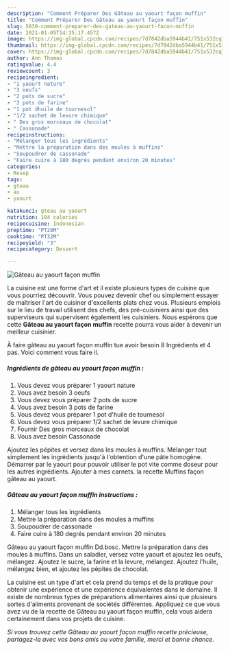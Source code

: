 ```yaml
---
description: "Comment Préparer Des Gâteau au yaourt façon muffin"
title: "Comment Préparer Des Gâteau au yaourt façon muffin"
slug: 5830-comment-preparer-des-gateau-au-yaourt-facon-muffin
date: 2021-01-05T14:35:17.457Z
image: https://img-global.cpcdn.com/recipes/7d7842dba5944b41/751x532cq70/gateau-au-yaourt-facon-muffin-photo-principale-de-la-recette.jpg
thumbnail: https://img-global.cpcdn.com/recipes/7d7842dba5944b41/751x532cq70/gateau-au-yaourt-facon-muffin-photo-principale-de-la-recette.jpg
cover: https://img-global.cpcdn.com/recipes/7d7842dba5944b41/751x532cq70/gateau-au-yaourt-facon-muffin-photo-principale-de-la-recette.jpg
author: Ann Thomas
ratingvalue: 4.4
reviewcount: 3
recipeingredient:
- "1 yaourt nature"
- "3 oeufs"
- "2 pots de sucre"
- "3 pots de farine"
- "1 pot dhuile de tournesol"
- "1/2 sachet de levure chimique"
- " Des gros morceaux de chocolat"
- " Cassonade"
recipeinstructions:
- "Mélanger tous les ingrédients"
- "Mettre la préparation dans des moules à muffins"
- "Soupoudrer de cassonade"
- "Faire cuire à 180 degrés pendant environ 20 minutes"
categories:
- Resep
tags:
- gteau
- au
- yaourt

katakunci: gteau au yaourt 
nutrition: 104 calories
recipecuisine: Indonesian
preptime: "PT28M"
cooktime: "PT32M"
recipeyield: "3"
recipecategory: Dessert

---
```



![Gâteau au yaourt façon muffin](https://img-global.cpcdn.com/recipes/7d7842dba5944b41/751x532cq70/gateau-au-yaourt-facon-muffin-photo-principale-de-la-recette.jpg)

La cuisine est une forme d'art et il existe plusieurs types de cuisine que vous pourriez découvrir. Vous pouvez devenir chef ou simplement essayer de maîtriser l'art de cuisiner d'excellents plats chez vous. Plusieurs emplois sur le lieu de travail utilisent des chefs, des pré-cuisiniers ainsi que des superviseurs qui supervisent également les cuisiniers. Nous espérons que cette <strong> Gâteau au yaourt façon muffin </strong> recette pourra vous aider à devenir un meilleur cuisinier.

<!--inarticleads1-->

À faire gâteau au yaourt façon muffin tue avoir besoin 8 Ingrédients et 4 pas. Voici comment vous faire il.

##### Ingrédients de gâteau au yaourt façon muffin :

1. Vous devez vous préparer 1 yaourt nature
1. Vous avez besoin 3 oeufs
1. Vous devez vous préparer 2 pots de sucre
1. Vous avez besoin 3 pots de farine
1. Vous devez vous préparer 1 pot d&#39;huile de tournesol
1. Vous devez vous préparer 1/2 sachet de levure chimique
1. Fournir  Des gros morceaux de chocolat
1. Vous avez besoin  Cassonade


Ajoutez les pépites et versez dans les moules à muffins. Mélanger tout simplement les ingrédients jusqu&#39;à l&#39;obtention d&#39;une pâte homogène. Démarrer par le yaourt pour pouvoir utiliser le pot vite comme doseur pour les autres ingrédients. Ajouter à mes carnets. la recette Muffins façon gâteau au yaourt. 

<!--inarticleads2-->

##### Gâteau au yaourt façon muffin instructions :

1. Mélanger tous les ingrédients
1. Mettre la préparation dans des moules à muffins
1. Soupoudrer de cassonade
1. Faire cuire à 180 degrés pendant environ 20 minutes


Gâteau au yaourt façon muffin Dd.bosc. Mettre la préparation dans des moules à muffins. Dans un saladier, versez votre yaourt et ajoutez les oeufs, mélangez. Ajoutez le sucre, la farine et la levure, mélangez. Ajoutez l&#39;huile, mélangez bien, et ajoutez les pépites de chocolat. 

<!--inarticleads1-->

<p>
La cuisine est un type d'art et cela prend du temps et de la pratique pour obtenir une expérience et une expérience équivalentes dans le domaine. Il existe de nombreux types de préparations alimentaires ainsi que plusieurs sortes d'aliments provenant de sociétés différentes. Appliquez ce que vous avez vu de la recette de Gâteau au yaourt façon muffin, cela vous aidera certainement dans vos projets de cuisine.
</p>

<p>
<i>Si vous trouvez cette Gâteau au yaourt façon muffin recette précieuse, partagez-la avec vos bons amis ou votre famille, merci et bonne chance.</i>
</p>
